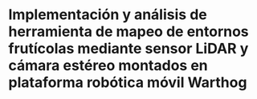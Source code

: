 # Implementación y análisis de herramienta de mapeo de entornos frutícolas mediante sensor LiDAR y cámara estéreo montados en plataforma robótica móvil Warthog
